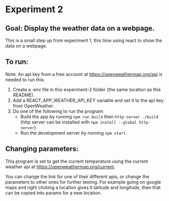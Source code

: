 # Experiment 2
## Goal: Display the weather data on a webpage.
This is a small step up from experiment 1, this time using react to show the data on a webpage.
## To run:
Note: An api key from a free account at https://openweathermap.org/api is needed to run this.
1. Create a .env file in this experiment-2 folder (the same location as this README).
2. Add a REACT_APP_WEATHER_API_KEY variable and set it to the api key from OpenWeather.
3. Do one of the following to run the program:
    - Build the app by running `npm run build` then `http-server ./build` (http server can be installed with `npm install --global http-server`).
    - Run the development server by running `npm start`.
## Changing parameters:
This program is set to get the current temperature using the current weather api at https://openweathermap.org/current.

You can change the link for one of their different apis, or change the parameters to other ones for further testing. For example going on google maps and right clicking a location gives it latitude and longitude, then that can be copied into params for a new location.
